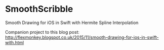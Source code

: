 # SmoothScribble
Smooth Drawing for iOS in Swift with Hermite Spline Interpolation

Companion project to this blog post: http://flexmonkey.blogspot.co.uk/2015/11/smooth-drawing-for-ios-in-swift-with.html
